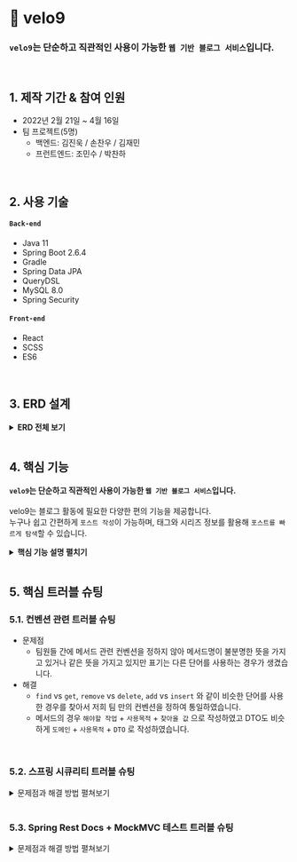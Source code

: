 # :pushpin: velo9
### `velo9`는 단순하고 직관적인 사용이 가능한 `웹 기반 블로그 서비스`입니다.


</br>

## 1. 제작 기간 & 참여 인원
- 2022년 2월 21일 ~ 4월 16일
- 팀 프로젝트(5명)
  - 백엔드: 김진욱 / 손찬우 / 김재민
  - 프런트엔드: 조민수 / 박찬하

</br>

## 2. 사용 기술
#### `Back-end`
- Java 11
- Spring Boot 2.6.4
- Gradle
- Spring Data JPA
- QueryDSL
- MySQL 8.0
- Spring Security
#### `Front-end`
- React
- SCSS
- ES6

</br>

## 3. ERD 설계

<details>
<summary><b>ERD 전체 보기</b></summary>

<div markdown="1">

![](https://velog.velcdn.com/images/woply/post/b30e1438-7808-4d18-b746-39f5b3e18ad8/image.jpeg)
</div>
</details>

<br>

## 4. 핵심 기능
**`velo9`는 단순하고 직관적인 사용이 가능한 `웹 기반 블로그 서비스`입니다.** <br><br>
velo9는 블로그 활동에 필요한 다양한 편의 기능을 제공합니다.<br>
누구나 쉽고 간편하게 `포스트 작성`이 가능하며, 태그와 시리즈 정보를 활용해 `포스트를 빠르게 탐색`할 수 있습니다.

<details>
<summary><b>핵심 기능 설명 펼치기</b></summary>

<div markdown="1">

## 4.1. 포스트 작성 관련 기능

<br>

> ### 4.1.1. 글 작성과 글 수정을 한 곳에서 처리 :pushpin: [코드 확인](https://github.com/team-express/velo9/blob/fb2cdc52f5a47e4bb1afaa4b15ce39540d57f85c/src/main/java/teamexpress/velo9/post/service/PostService.java#L61)
- 신규 글 작성과 기존 글 수정을 단일 `Controller - Service - Repository`에서 처리할 수 있도록 코드를 설계하였습니다. <br>

<details>
<summary><b> 동작 구조도 펼치기</b></summary>

<div markdown="1">

![](https://velog.velcdn.com/images/woply/post/22a12441-8864-44c5-bd5d-b7e130443520/image.jpg)

</div>
</details>




<br>

> ### 4.1.2. 포스트용 섬네일 등록 :pushpin: [코드 확인](https://github.com/team-express/velo9/blob/fb2cdc52f5a47e4bb1afaa4b15ce39540d57f85c/src/main/java/teamexpress/velo9/post/api/PostThumbnailFileUploader.java#L37)
- 포스트에 대한 정보를 한 눈에 확인 할 수 있도록 섬네일 업로드를 지원합니다.<br>

<details>
<summary><b> 동작 구조도 펼치기</b></summary>

<div markdown="1">

![](https://velog.velcdn.com/images/woply/post/f88d7a93-0aba-4715-b8b4-81effc6592bd/image.jpg)

</div>
</details>

<br>


> ### 4.1.3. 태그, 시리즈 등록 :pushpin: [태그 관련 코드 확인](https://github.com/team-express/velo9/blob/fb2cdc52f5a47e4bb1afaa4b15ce39540d57f85c/src/main/java/teamexpress/velo9/post/service/TagService.java#L26) / [시리즈 관련 코드 확인](https://github.com/team-express/velo9/blob/fb2cdc52f5a47e4bb1afaa4b15ce39540d57f85c/src/main/java/teamexpress/velo9/post/service/SeriesService.java#L32)
- 포스트 내용을 쉽게 파악하고, 조회할 수 있도록 태그와 시리즈를 추가할 수 있습니다<br>

<details>
<summary><b> 동작 구조도 펼치기</b></summary>

<div markdown="1">

![](https://velog.velcdn.com/images/woply/post/2d55f142-f0ef-4645-92b7-b007c3472fd5/image.jpg)

</div>
</details>

<br>

> ### 4.1.4. 포스트 소개글 자동 등록 :pushpin: [코드 확인](https://github.com/team-express/velo9/blob/fb2cdc52f5a47e4bb1afaa4b15ce39540d57f85c/src/main/java/teamexpress/velo9/post/dto/PostSaveDTO.java#L50)
- 포스트 소개글 미입력시, 본문 내용의 150자를 소개글로 자동 등록합니다.<br>

<details>
<summary><b> 동작 구조도 펼치기</b></summary>

<div markdown="1">

![](https://velog.velcdn.com/images/woply/post/c0adb39e-71d2-41e6-a4c7-bab184a419c6/image.jpg)

</div>
</details>

<br>

> ### 4.1.5. 임시 저장 :pushpin: [코드 확인](https://github.com/team-express/velo9/blob/fb2cdc52f5a47e4bb1afaa4b15ce39540d57f85c/src/main/java/teamexpress/velo9/post/service/PostService.java#L169)
- 작성 중인 포스트는 x분 마다 자동 저장됩니다.<br>

<details>
<summary><b> 동작 구조도 펼치기</b></summary>

<div markdown="1">

![](https://velog.velcdn.com/images/woply/post/110c7d6f-95b5-44e4-a0e8-0980a6eb8901/image.jpg)

</div>
</details>

<br>

> ### 4.1.6. MarkDown 미리보기 :pushpin: [코드 확인](www.naver.com)
- 글 작성 시, MarkDown 문법이 적용된 포스트 결과물 미리보기를 지원합니다.<br>

<br>


## 4.2. 포스트 조회 관련 기능


> ### 4.2.1. (메인 화면)멀티 검색 지원 :pushpin: [코드 확인](https://github.com/team-express/velo9/blob/fb2cdc52f5a47e4bb1afaa4b15ce39540d57f85c/src/main/java/teamexpress/velo9/post/domain/PostRepositoryCustomImpl.java#L50)
- 메인 화면에서 키워드 검색 시, 포스트 내용과 태그 내용을 선택하여 검색할 수 있습니다.<br>

<details>
<summary><b> 동작 구조도 펼치기</b></summary>

<div markdown="1">

![](https://velog.velcdn.com/images/woply/post/319e767f-a40d-4bcb-a90a-494f79a7577b/image.jpg)

</div>
</details>

<br>


> ### 4.2.2. (메인 화면)정렬 조건 지원 :pushpin: [코드 확인](https://github.com/team-express/velo9/blob/fb2cdc52f5a47e4bb1afaa4b15ce39540d57f85c/src/main/java/teamexpress/velo9/post/controller/MainController.java#L36)
- 메인 화면에서 포스트 조회 시, 원하는 정렬 조건을 설정하여 포스트 목록을 조회할 수 있습니다.<br>

<details>
<summary><b> 동작 구조도 펼치기</b></summary>

<div markdown="1">

![](https://velog.velcdn.com/images/woply/post/5130ab71-9dc6-4641-a77c-2eda2c90a2ef/image.jpg)

</div>
</details>

<br>


> ### 4.2.3. (사용자 글 목록 화면) 태그, 시리즈 정보 기반 포스트 탐색 :pushpin: [태그 활용 코드 확인](https://github.com/team-express/velo9/blob/fb2cdc52f5a47e4bb1afaa4b15ce39540d57f85c/src/main/java/teamexpress/velo9/post/domain/PostRepositoryCustomImpl.java#L34) / [시리즈 활용 코드 확인](https://github.com/team-express/velo9/blob/fb2cdc52f5a47e4bb1afaa4b15ce39540d57f85c/src/main/java/teamexpress/velo9/post/domain/PostRepositoryCustomImpl.java#L102)
- 포스트에 포함된 태그 정보와 시리즈 정보를 이용하여 관심있는 주제의 포스트를 탐색할 수 있습니다.<br>

<details>
<summary><b> 동작 구조도 펼치기</b></summary>

<div markdown="1">

![](https://velog.velcdn.com/images/woply/post/1bd41fef-c0ea-4f06-a44e-f6f78a58188f/image.jpg)

</div>
</details>

  <br>


> ### 4.2.4. (포스트 상세 화면) 이전 글, 다음 글 보기 지원  :pushpin: [코드 확인](https://github.com/team-express/velo9/blob/fb2cdc52f5a47e4bb1afaa4b15ce39540d57f85c/src/main/java/teamexpress/velo9/post/domain/PostRepositoryCustomImpl.java#L116)
- (동일한 시리즈 정보를 가지고 있거나, 등록된 순서를 기반으로) 현재 보고 있는 포스트의 이전 글과 다음 글을 보여 줍니다. <br>

<details>
<summary><b> 동작 구조도 펼치기</b></summary>

<div markdown="1">

![](https://velog.velcdn.com/images/woply/post/3a585f56-f5e5-4223-a2f5-f3471ff8f1fa/image.jpg)

</div>
</details>

<br>


> ### 4.2.5. (사용자 아카이브) 좋아요, 최근 읽은 글 목록 지원 :pushpin: [좋아요 관련 코드 확인](https://github.com/team-express/velo9/blob/fb2cdc52f5a47e4bb1afaa4b15ce39540d57f85c/src/main/java/teamexpress/velo9/post/domain/PostRepositoryCustomImpl.java#L67) / [읽은 글 관련 코드 확인](https://github.com/team-express/velo9/blob/fb2cdc52f5a47e4bb1afaa4b15ce39540d57f85c/src/main/java/teamexpress/velo9/post/domain/PostRepositoryCustomImpl.java#L85)
- 사용자가 '읽은 적'이 있는 모든 포스트와 '좋아요'를 누른 모든 포스트를 별도로 보여줍니다. <br>

<details>
<summary><b> 동작 구조도 펼치기</b></summary>

<div markdown="1">

![](https://velog.velcdn.com/images/woply/post/e981cfa1-a0ee-4f83-8fc1-e95331aa91b9/image.jpg)

</div>
</details>

<br>

</div>
</details>

<br>

## 5. 핵심 트러블 슈팅
### 5.1. 컨벤션 관련 트러블 슈팅
- 문제점
  - 팀원들 간에 메서드 관련 컨벤션을 정하지 않아 메서드명이 불분명한 뜻을 가지고 있거나 같은 뜻을 가지고 있지만 표기는 다른 단어를 사용하는 경우가 생겼습니다.
- 해결
  - `find` vs `get`, `remove` vs `delete`, `add` vs `insert` 와 같이 비슷한 단어를 사용한 경우를 찾아서 저희 팀 만의 컨벤션을 정하여 통일하였습니다.
  - 메서드의 경우 `해야할 작업` + `사용목적` + `찾아올 값` 으로 작성하였고 DTO도 비슷하게 `도메인` + `사용목적` + `DTO` 로 작성하였습니다.

<br>

### 5.2. 스프링 시큐리티 트러블 슈팅

<details>
<summary>문제점과 해결 방법 펼쳐보기</summary>
<div markdown="1">

- 문제점
  - 스프링 시큐리티 관련 지식이 부족하여 설계 및 코드 작성에 실수를 범하였습니다.
  - 세션에 회원의 정보를 저장하고 프론트에서 직접 꺼내서 사용하는 방식을 생각했는데 우리는 리액트와 통신해야 하기 때문에 세션에 저장하고 꺼내는 방식은 사용할 수가 없었습니다.
  - 소셜로그인 리액트와의 연결 방식

- 1차 구현은 Ajax 통신을 통한 인증으로 구현하였다. 하지만 정확한 작동 방법을 알지 못하여 커스텀 방식을 사용하였습니다.
- 2차 구현 → FormLogin 방식으로 구현했지만 실행되는 곳에서 Json 데이터를 받아오지 못하는 문제가 생겼습니다.
- 3차 구현 → Ajax 방식을 토대로 새로운 로그인 구현 방식을 만들어서 Json데이터를 받아오고 로그인 판단 여부를 성공적으로 처리하게 되었습니다.
- 추가로 로그인하지 않은 사용자가 접근하지 못하는 인가 정책도 추가했습니다.

- 기존 방식

![](https://velog.velcdn.com/images/woply/post/b2092df0-240f-4147-817c-cd045afa3342/image.png)


- 위의 프로세스대로 구현을 했지만 Ajax 확인 여부를 위한 헤더 설정 부분의 XMLHttpRequest 설정이 먹히지가 않아서 프로세스가 제대로 실행되지가 않았습니다.

## 해결 1. 로그인 방식 → Ajax가 아닌 커스텀 로그인으로 변경 방식 :

formLogin 방식은 Json 형태의 값을 받아오기 힘들다. 그렇기 때문에 Ajax방식을 토대로 Json 데이터를 받아오면서 로그인을 구현했습니다.

`CustomLoginProcessingFilter.attemptAuthentication`

1. Post 방식으로 `/login` 에 접근 하였는지 확인했습니다.
2. objectMapper를 사용하여 Json 형식으로 넘어온 `MemberLoginDTO`를 받아옵니다.
3. `AjaxAuthenticationToken` 에 MemberLoginDTO 의 username 값과 password값을 담아서 `AuthenticationManager`로 보냅니다.

`CustomAuthenticationProvider.authenticate`

1. authentication 에서 내가 입력한 username과 password를 빼올 수 있습니다.
2. userDetailsService에서 username으로 MemberContext 라는 Member가 담긴 객체를 받아온다. MemberContext 는 User를 상속받아 Member의 username, password, Role 을 같이 담고 있는 객체입니다.
3. 내가 입력한 password와 조회한 Member의 password를 비교하여 불일치 시 `BadCredentialsException` 예외를 던집니다.
4. 그리고 `AjaxAuthenticationToken`에 MemberContext 에 담긴 member를 다시 저장시킵니다.

`CustomUserDetailsService.loadUserByUsername`

1. 사용자가 입력한 username을 DB에 조회하여 실제 존재하는 멤버인지 확인하는 절차입니다.
2. 찾아온 멤버 객체와 멤버 객체가 가지고 있는 Role을 MemberContext에 저장시킵니다.

`CustomAuthenticationSuccessHandler.onAuthenticationSuccess`

1. 사용자가 올바른 username 과 password를 입력하면 이 메서드로 오게 된다. 이 메서드로 온다는 것은 로그인 처리에 성공했다는 의미를 뜻합니다.
2. `authentication`에서 멤버를 꺼내온 후 세션에 멤버 아이디를 저장하고 Http 상태 코드 OK를 응답합니다.

`CustomAuthenticationFailureHandler.onAuthenticationFailure`

1. 사용자가 로그인에 실패(아이디 또는 비밀번호가 틀렸을 경우)하게 되면 이 메서드로 오게 됩니다.
2. Exception이 `BadCredentialsException` 일 경우 비밀번호가 틀렸다는 내용을 응답하게 됩니다.
3. if문에 있는 Exception에 걸리지 않았을 경우는 아이디 또는 비밀번호가 틀렸다는 내용을 응답하게 됩니다.

## 해결 2. 세션 저장 방식


기존에 세션에 회원 정보를 저장하는 방식을 사용했습니다. 하지만 이 방식으로는 리액트를 사용하는 프론트쪽에서 세션에서 아무 정보도 꺼내 오지 못하는 방식입니다.

SSR(서버 사이드 렌더링)방식으로만 구현을 해봐서 생긴 허점이었습니다.

JWT 토큰을 사용하는 방식으로 구현을 하려 했지만 세션에 저장한 정보는 우리가 사용하는 것으로 하고 프론트에서 사용자 정보가 필요할 때마다 백엔드에 호출하면 JSON 데이터로 보내주는 방식을 선택했습니다.

## 해결 3. 소셜로그인

### 리액트와의 연결을 생각하지 않은 OAuth2 설계

리액트와의 연결을 너무 간단하게 생각했습니다.


리액트에서 구글이나 깃헙으로 로그인하는 URL만 연결해 주면 백엔드 쪽에서 처리해주는 데이터가 프론트쪽으로 넘어갈 것이라고 생각했습니다. 하지만 이렇게 되면 로그인된 후 백엔드 서버 쪽의 URL로 넘어가게 됩니다.

리액트에서 백엔드 쪽의 소셜로그인을 호출하는 경우 Axios 나 Fetch 가 먹히지 않는다고 합니다. 그렇기에 a태그로 호출을 해줘야 하는데 a태그로는 백엔드 쪽의 데이터를 그대로 받아오지 못하기 때문에 다른 처리가 필요했습니다.

`OAuth2SuccessHandler` 가 해결책이었습니다. 로그인이 성공적으로 이루어질 경우 우리는 이미 회원가입이 된 사용자인지 아닌지의 판단이 필요했습니다. `OAuth2SuccessHandler` 에서 `MemberService` 를 호출해서 회원가입이 된 사용자인지 판단하도록 했습니다.


이미 회원가입이 된 사용자의 경우 `http://localhost:3000/success` 로 리다이렉트 되어 백엔드쪽으로 사용자 정보를 호출합니다.

회원가입이 되어있지 않은 사용자의 경우 `http://localhost:3000/firstLogin` 으로 리다이렉트 되어 회원가입이 실행되도록 하여 리액트와의 연결문제를 해결하였습니다.

## cors 설정

스프링 부트에서 cors 설정 시, `configuration.setAllowCredentials()` 와 `configuration.addAllowedOrigin()`을 동시에 사용할 수 없도록 변경 되었습니다.

→ 이 문제를 해결하려면 `**configuration.addAllowedOriginPattern()**`을 사용하면 됩니다.

같은 origin의 경우 request header 에 cookie가 추가되는데 orgin이 달라지는 경우 자동으로 추가되지 않아 생기는 문제점 해결 →  프론트에서 `withCredentials: true` 백엔드에서는 `configuration.setAllowCredentials(true);` 설정을 해주어야 합니다.

</div>
</details>

<br>

### 5.3. Spring Rest Docs + MockMVC 테스트 트러블 슈팅

<details>
<summary>문제점과 해결 방법 펼쳐보기</summary>
<div markdown="1">

- 이슈 1: PathVariable이 먹지 않았던 이슈

```java
	@Test
	void writeGet() throws Exception {

		mockMvc.perform(get("/write")
				.param("id", "1"))
			.andExpect(status().isOk())
			//생략
            ;
	}
```


get방식에서 JSON(.content( )), 쿼리스트링(.param( ))을 잘 사용하고 있었습니다.
pathVariable이 포함된 컨트롤러도 테스트 해야하여 구글링을 하여보니, [get("/write/{path}", "value")] 이런식으로 쓰는 걸 확인하여
그대로 적용하니 익셉션이 발생하였습니다.

```
java.lang.IllegalArgumentException: urlTemplate not found.
If you are using MockMvc did you use RestDocumentationRequestBuilders
to build the request?
```

해당 메세지를 그대로 긁어 구글링을 하여보니 경로파라미터를 사용할때는 MockMvcRequestBuilders 아닌 RestDocumentationRequestBuilders의 get()을
사용하여야 한다고 합니다.

```java
	@Test
	void series() throws Exception {
		this.mockMvc.perform(RestDocumentationRequestBuilders.get("/{nickname}/series", "admin"))
			.andExpect(status().isOk())
			//생략
            ;
	}
```

<br>


- 이슈 2: 문서에 굳이 넣고 싶지 않은 이들이 있을 때


```java
	@Test
	void series() throws Exception {
		this.mockMvc.perform(RestDocumentationRequestBuilders.get("/{nickname}/series", "admin"))
			.andExpect(status().isOk())
			.andDo(document("GetSeries", pathParameters(
					parameterWithName("nickname").description("")
				),
				responseFields(
					fieldWithPath("data.content").description("").optional(),
					fieldWithPath("data.size").description("").optional(),
					fieldWithPath("data.number").description("").optional(),
					fieldWithPath("data.first").description("").optional(),
					fieldWithPath("data.last").description("").optional(),
					fieldWithPath("data.numberOfElements").description("").optional(),
					fieldWithPath("data.empty").description("").optional(),
					fieldWithPath("subData").description("").optional()
				)
			));
	}
```


기본적으로 요청과 응답의 필드(또는 파라미터 등)와 문서화할 필드가 일치해야 합니다. 그렇지 않으면 아래와 같은 익셉션이 발생합니다.

```
org.springframework.restdocs.snippet.SnippetException:
The following parts of the payload were not documented:
```

하지만 어떤 이유로 추가하고 싶지 않은 경우가 있습니다.


원래는 이 문제 때문이 아니라 restController라 json으로 resp, req를 받아야 하는데, Object안에 Object가 있는 경우에 어떻게 표현해야하는지를 찾다가 .을 찍고 들어가는 방법도 찾았고,

relaxed~를 이용하는 방법을 얻어 걸린 듯 찾은 것입니다.


```java
	@Test
	void series() throws Exception {
		this.mockMvc.perform(RestDocumentationRequestBuilders.get("/{nickname}/series", "admin"))
			.andExpect(status().isOk())
			.andDo(document("GetSeries", pathParameters(
					parameterWithName("nickname").description("")
				),
				relaxedResponseFields(
					fieldWithPath("data.content").description("").optional(),
					fieldWithPath("data.size").description("").optional(),
					fieldWithPath("data.number").description("").optional(),
					fieldWithPath("data.first").description("").optional(),
					fieldWithPath("data.last").description("").optional(),
					fieldWithPath("data.numberOfElements").description("").optional(),
					fieldWithPath("data.empty").description("").optional(),
					fieldWithPath("subData").description("").optional()
				)
			));
	}
```


위와 같이 relaxed~가 붙은 메서드를 사용하면 원하는 것만 사용할 수 있습니다.

물론 relaxed가 붙지 않은 메서드는 요소가 완전히 같아야 하기 때문에,
검증적인 측면에서 장점이 있을 것이라고 생각합니다.


<br>


- 이슈 3: field 아닌 parameter일 때 발생하는 문제



requestFields(), responseFields() - fieldWithPath 에서
필드란 json {"field":"value"} 에서의 필드를 의미합니다.

쿼리스트링, pathVariable을 문서화 및 커스텀 해야할 때는 다음과 같이 하여야 합니다.


```java
	pathParameters(
        parameterWithName("nickname").description("")
        )
        requestParameters(
        parameterWithName("id").description(").optional()
        )
```

```snippet
|===
|경로파라미터|설명

{{#parameters}}

|{{#tableCellContent}}`+{{name}}+`{{/tableCellContent}}
|{{#tableCellContent}}{{description}}{{/tableCellContent}}

{{/parameters}}
|===
```


{{#fields}} 아닌 {{#parameters}}로,
}`+{{path}}+` 아닌 `+{{name}}+`입니다.

이는 바로 위 메서드 이름에서 유추할 수 있는 부분입니다.

이 밖에도 restDocs를 공부하면서
Andy Wilkinson라는 분의 도움을 많이 받았습니다.

해당 관련해서 어딜가나 링크되어있는 저장소의 주인입니다.


</div>
</details>

<br>
